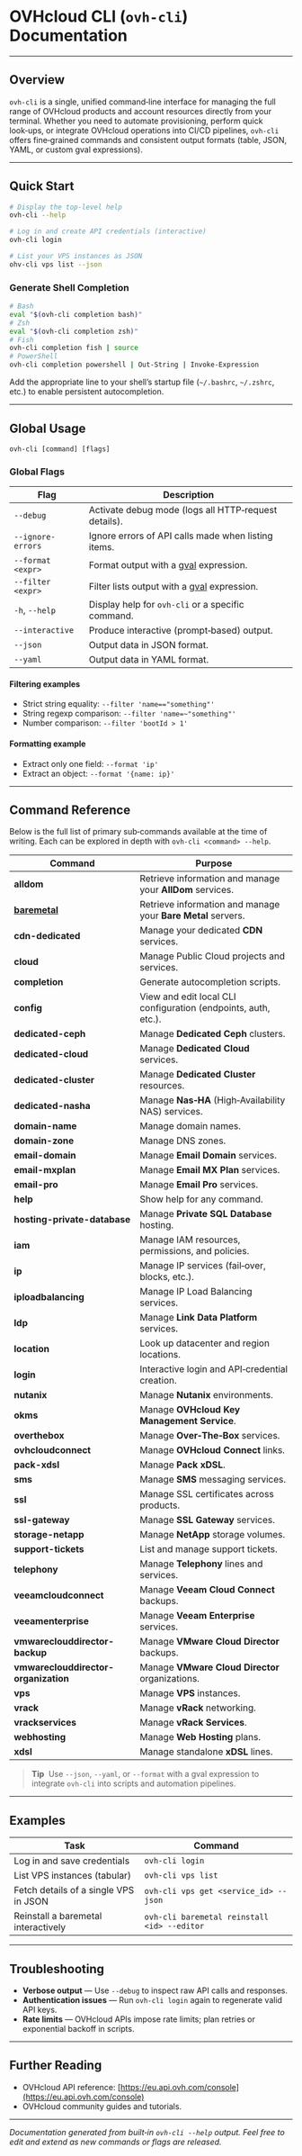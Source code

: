 # OVHcloud CLI (`ovh-cli`) Documentation

---

## Overview

`ovh-cli` is a single, unified command‑line interface for managing the full range of OVHcloud products and account resources directly from your terminal. Whether you need to automate provisioning, perform quick look‑ups, or integrate OVHcloud operations into CI/CD pipelines, `ovh-cli` offers fine‑grained commands and consistent output formats (table, JSON, YAML, or custom gval expressions).

---

## Quick Start

```bash
# Display the top‑level help
ovh-cli --help

# Log in and create API credentials (interactive)
ovh-cli login

# List your VPS instances as JSON
ohv-cli vps list --json
```

### Generate Shell Completion

```bash
# Bash
eval "$(ovh-cli completion bash)"
# Zsh
eval "$(ovh-cli completion zsh)"
# Fish
ovh-cli completion fish | source
# PowerShell
ovh-cli completion powershell | Out-String | Invoke-Expression
```

Add the appropriate line to your shell’s startup file (`~/.bashrc`, `~/.zshrc`, etc.) to enable persistent autocompletion.

---

## Global Usage

```text
ovh-cli [command] [flags]
```

### Global Flags

| Flag              | Description                                          |
| ----------------- | ---------------------------------------------------- |
| `--debug`         | Activate debug mode (logs all HTTP‑request details). |
| `--ignore-errors` | Ignore errors of API calls made when listing items.  |
| `--format <expr>` | Format output with a [gval] expression.              |
| `--filter <expr>` | Filter lists output with a [gval] expression.        |
| `-h`, `--help`    | Display help for `ovh-cli` or a specific command.    |
| `--interactive`   | Produce interactive (prompt‑based) output.           |
| `--json`          | Output data in JSON format.                          |
| `--yaml`          | Output data in YAML format.                          |

[gval]: https://github.com/PaesslerAG/gval

#### Filtering examples

- Strict string equality: `--filter 'name=="something"'`
- String regexp comparison: `--filter 'name=~"something"'`
- Number comparison: `--filter 'bootId > 1'`

#### Formatting example

- Extract only one field: `--format 'ip'`
- Extract an object: `--format '{name: ip}'`

---

## Command Reference

Below is the full list of primary sub‑commands available at the time of writing. Each can be explored in depth with `ovh-cli <command> --help`.

| Command                              | Purpose                                                        |
| ------------------------------------ | -------------------------------------------------------------- |
| **alldom**                           | Retrieve information and manage your **AllDom** services.      |
| [**baremetal**](baremetal.md)        | Retrieve information and manage your **Bare Metal** servers.   |
| **cdn-dedicated**                    | Manage your dedicated **CDN** services.                        |
| **cloud**                            | Manage Public Cloud projects and services.                     |
| **completion**                       | Generate autocompletion scripts.                               |
| **config**                           | View and edit local CLI configuration (endpoints, auth, etc.). |
| **dedicated-ceph**                   | Manage **Dedicated Ceph** clusters.                            |
| **dedicated-cloud**                  | Manage **Dedicated Cloud** services.                           |
| **dedicated-cluster**                | Manage **Dedicated Cluster** resources.                        |
| **dedicated-nasha**                  | Manage **Nas‑HA** (High‑Availability NAS) services.            |
| **domain-name**                      | Manage domain names.                                           |
| **domain-zone**                      | Manage DNS zones.                                              |
| **email-domain**                     | Manage **Email Domain** services.                              |
| **email-mxplan**                     | Manage **Email MX Plan** services.                             |
| **email-pro**                        | Manage **Email Pro** services.                                 |
| **help**                             | Show help for any command.                                     |
| **hosting-private-database**         | Manage **Private SQL Database** hosting.                       |
| **iam**                              | Manage IAM resources, permissions, and policies.               |
| **ip**                               | Manage IP services (fail‑over, blocks, etc.).                  |
| **iploadbalancing**                  | Manage IP Load Balancing services.                             |
| **ldp**                              | Manage **Link Data Platform** services.                        |
| **location**                         | Look up datacenter and region locations.                       |
| **login**                            | Interactive login and API‑credential creation.                 |
| **nutanix**                          | Manage **Nutanix** environments.                               |
| **okms**                             | Manage **OVHcloud Key Management Service**.                    |
| **overthebox**                       | Manage **Over‑The‑Box** services.                              |
| **ovhcloudconnect**                  | Manage **OVHcloud Connect** links.                             |
| **pack-xdsl**                        | Manage **Pack xDSL**.                                          |
| **sms**                              | Manage **SMS** messaging services.                             |
| **ssl**                              | Manage SSL certificates across products.                       |
| **ssl-gateway**                      | Manage **SSL Gateway** services.                               |
| **storage-netapp**                   | Manage **NetApp** storage volumes.                             |
| **support-tickets**                  | List and manage support tickets.                               |
| **telephony**                        | Manage **Telephony** lines and services.                       |
| **veeamcloudconnect**                | Manage **Veeam Cloud Connect** backups.                        |
| **veeamenterprise**                  | Manage **Veeam Enterprise** services.                          |
| **vmwareclouddirector-backup**       | Manage **VMware Cloud Director** backups.                      |
| **vmwareclouddirector-organization** | Manage **VMware Cloud Director** organizations.                |
| **vps**                              | Manage **VPS** instances.                                      |
| **vrack**                            | Manage **vRack** networking.                                   |
| **vrackservices**                    | Manage **vRack Services**.                                     |
| **webhosting**                       | Manage **Web Hosting** plans.                                  |
| **xdsl**                             | Manage standalone **xDSL** lines.                              |

> **Tip**  Use `--json`, `--yaml`, or `--format` with a gval expression to integrate `ovh-cli` into scripts and automation pipelines.

---

## Examples

| Task                                  | Command                                        |
| ------------------------------------- | ---------------------------------------------- |
| Log in and save credentials           | `ovh-cli login`                                |
| List VPS instances (tabular)          | `ovh-cli vps list`                             |
| Fetch details of a single VPS in JSON | `ovh-cli vps get <service_id> --json`          |
| Reinstall a baremetal interactively   | `ovh-cli baremetal reinstall <id> --editor`    |

---

## Troubleshooting

* **Verbose output** — Use `--debug` to inspect raw API calls and responses.
* **Authentication issues** — Run `ovh-cli login` again to regenerate valid API keys.
* **Rate limits** — OVHcloud APIs impose rate limits; plan retries or exponential backoff in scripts.

---

## Further Reading

* OVHcloud API reference: [https://eu.api.ovh.com/console](https://eu.api.ovh.com/console)
* OVHcloud community guides and tutorials.

---

*Documentation generated from built‑in `ovh-cli --help` output. Feel free to edit and extend as new commands or flags are released.*
